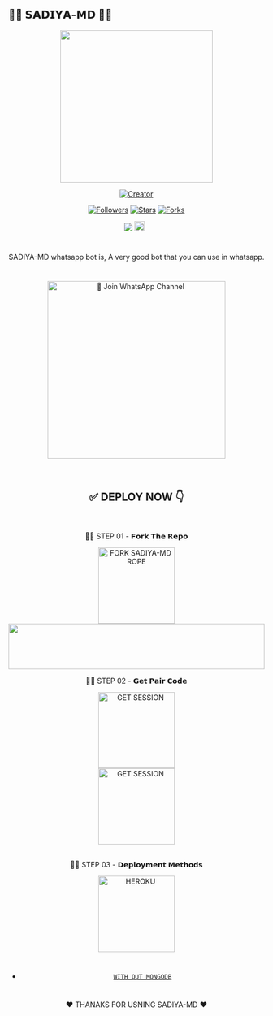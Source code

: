 ##  👨‍💻 𝗦𝗔𝗗𝗜𝗬𝗔-𝗠𝗗 👨‍💻

<div class = "repo" align = "center">
 
<a href = "#">
<img src = "https://telegra.ph/file/3cef367ebfc7a45c10595.jpg"  width="300" height="300">
</img>

<p align="center">
<a href="#"><img title="Creator" src="https://img.shields.io/badge/Creator-MR.SADIYA OFC-red.svg?style=for-the-badge&logo=github"></a>
</p>
<p align="center">
<a href="https://github.com/sadiya44?tab=followers"><img title="Followers" src="https://img.shields.io/github/followers/AlipBot?color=green&style=flat-square"></a>
<a href="https://github.com/sadiya44/SADIYA-MD/stargazers/"><img title="Stars" src="https://img.shields.io/github/stars/sadiya44/SADIYA-MD?color=white&style=flat-square"></a>
<a href="https://github.com/sadiya44/SADIYA-MD/network/members"><img title="Forks" src="https://img.shields.io/github/forks/sadiya44/SADIYA-MD?color=yellow&style=flat-square"></a>
  
<a href="https://hits.seeyoufarm.com"><img src="https://hits.seeyoufarm.com/api/count/incr/badge.svg?url=https://github.com/sadiya44/SADIYA-MD/%2Fhit-counter&count_bg=%2379C83D&title_bg=%23555555&icon=probot.svg&icon_color=%2304FF00&title=hits&edge_flat=false"/></a>
<a href="https://github.com/sadiya44/SADIYA-MD/graphs/commit-activity"><img height="20" src="https://img.shields.io/badge/Maintained-No-red.svg"></a>&nbsp;&nbsp;
</p>

# 

SADIYA-MD whatsapp bot is,
A very good bot that you can use in whatsapp.

# 

<a href="https://whatsapp.com/channel/0029VagR9a11iUxd0hUsD501"><img src="https://img.shields.io/badge/Join%20Our%20WhatsApp%20Channel-blue" alt="📎 Join WhatsApp Channel" width="350"></a>

<br>

<div align="center">
 
  <h2>✅ DEPLOY NOW 👇</h2>
</div>

<br>

 👨‍💻 STEP 01 - 𝗙𝗼𝗿𝗸 𝗧𝗵𝗲 𝗥𝗲𝗽𝗼

<a href="https://github.com/Sadiya70/SADIYA-MD/fork"><img src="https://img.shields.io/badge/Fork%20Repo-blue" alt="FORK SADIYA-MD ROPE" width="150"></a>
</br>
<img src="https://i.imgur.com/dBaSKWF.gif" height="90" width="100%">
<br>

 👨‍💻 STEP 02 - 𝗚𝗲𝘁 𝗣𝗮𝗶𝗿 𝗖𝗼𝗱𝗲

<a href="https://sadiya-md-pair.koyeb.app/"><img src="https://img.shields.io/badge/PAIR%20CODE%201-blue" alt="GET SESSION" width="150"></a>
<br>
<a href="https://pair-web-public.koyeb.app/"><img src="https://img.shields.io/badge/PAIR%20CODE%202-blue" alt="GET SESSION" width="150"></a>
<br>
<br>

 👨‍💻 STEP 03 - 𝗗𝗲𝗽𝗹𝗼𝘆𝗺𝗲𝗻𝘁 𝗠𝗲𝘁𝗵𝗼𝗱𝘀

<a href="https://dashboard.heroku.com/new?template=https://github.com/Sadiya70/SADIYA-MD"><img src="https://img.shields.io/badge/HEROKU-green" alt="HEROKU" width="150"></a>
<br>
#
* [`WITH OUT MONGODB`](https://github.com/Sadiya70/SADIYA-MD-OLD)
#

♥️ THANAKS FOR USNING SADIYA-MD ♥️

